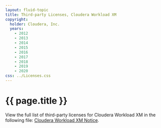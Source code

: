 ```yaml
---
layout: fluid-topic
title: Third-party Licenses, Cloudera Workload XM
copyright:
  holder: Cloudera, Inc.
  years:
    - 2012
    - 2013
    - 2014
    - 2015
    - 2016
    - 2017
    - 2018
    - 2019
    - 2020
css: ../Licenses.css
---
```

# {{ page.title }}

View the full list of third-party licenses for Cloudera Workload XM in
the following file:
[Cloudera Workload XM Notice](/documentation/other/shared/licensefiles/WorkloadXM_tpl.txt).
